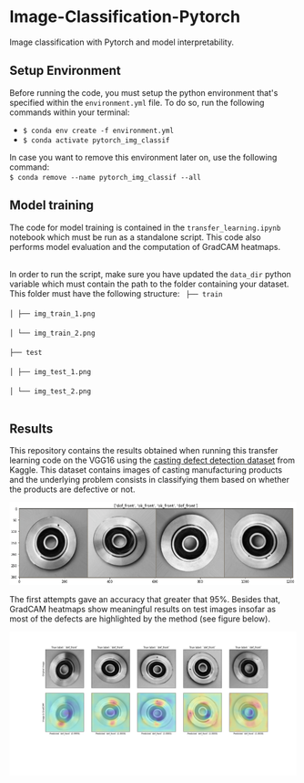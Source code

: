 # Image-Classification-Pytorch
Image classification with Pytorch and model interpretability. 


## Setup Environment
Before running the code, you must setup the python environment that's specified within the `environment.yml` file. To do so, run the following commands within your terminal:
<ul>
    <li><code>$ conda env create -f environment.yml</code></li>
    <li><code>$ conda activate pytorch_img_classif</code></li>
</ul>
In case you want to remove this environment later on, use the following command:<br>
<code>$ conda remove --name pytorch_img_classif --all</code>


## Model training
The code for model training is contained in the `transfer_learning.ipynb` notebook which must be run as a standalone script. This code also performs model evaluation and the computation of GradCAM heatmaps.

<br>In order to run the script, make sure you have updated the `data_dir` python variable which must contain the path to the folder containing your dataset. This folder must have the following structure:
<code>
├── train                    
│   ├── img_train_1.png         
│   └── img_train_2.png   
├── test  
│   ├── img_test_1.png         
│   └── img_test_2.png  
</code>


## Results
This repository contains the results obtained when running this transfer learning code on the VGG16 using the [casting defect detection dataset](https://www.kaggle.com/ravirajsinh45/real-life-industrial-dataset-of-casting-product) from Kaggle. This dataset contains images of casting manufacturing products and the underlying problem consists in classifying them based on whether the products are defective or not. 

![ScreenShot](image_example.png)

The first attempts gave an accuracy that greater that 95%. Besides that, GradCAM heatmaps show meaningful results on test images insofar as most of the defects are highlighted by the method (see figure below).

![ScreenShot](GradCAM_example.png)
